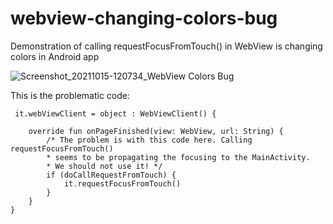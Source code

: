 # webview-changing-colors-bug
Demonstration of calling requestFocusFromTouch() in WebView is changing colors in Android app


![Screenshot_20211015-120734_WebView Colors Bug](https://user-images.githubusercontent.com/43139081/137471467-d270487d-7745-4794-9bb4-6aa34e24ab28.jpg)

This is the problematic code:
```
 it.webViewClient = object : WebViewClient() {

    override fun onPageFinished(view: WebView, url: String) {
        /* The problem is with this code here. Calling requestFocusFromTouch()
        * seems to be propagating the focusing to the MainActivity.
        * We should not use it! */
        if (doCallRequestFromTouch) {
            it.requestFocusFromTouch()
        }
    }
}
```
